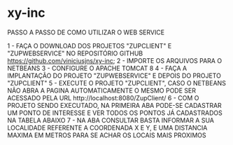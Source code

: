 # xy-inc

PASSO A PASSO DE COMO UTILIZAR O WEB SERVICE

1 - FAÇA O DOWNLOAD DOS PROJETOS "ZUPCLIENT" E "ZUPWEBSERVICE" NO REPOSITÓRIO GITHUB https://github.com/viniciusjns/xy-inc;
2 - IMPORTE OS ARQUIVOS PARA O NETBEANS
3 - CONFIGURE O APACHE TOMCAT 8
4 - FAÇA A IMPLANTAÇÃO DO PROJETO "ZUPWEBSERVICE" E DEPOIS DO PROJETO "ZUPCLIENT"
5 - EXECUTE O PROJETO "ZUPCLIENT", CASO O NETBEANS NÃO ABRA A PAGINA AUTOMATICAMENTE O MESMO PODE SER ACESSADO PELA URL http://localhost:8080/ZupClient/
6 - COM O PROJETO SENDO EXECUTADO, NA PRIMEIRA ABA PODE-SE CADASTRAR UM PONTO DE INTERESSE E VER TODOS OS PONTOS JÁ CADASTRADOS NA TABELA ABAIXO
7 - NA ABA CONSULTAR BASTA INFORMAR A SUA LOCALIDADE REFERENTE A COORDENADA X E Y, E UMA DISTANCIA MAXIMA EM METROS PARA SE ACHAR OS LOCAIS MAIS PROXIMOS

